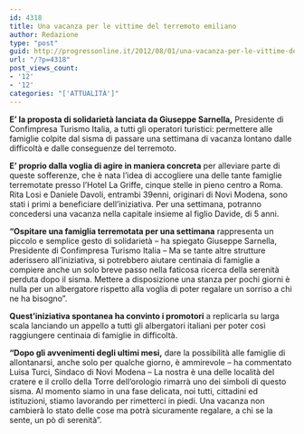 ```yaml
---
id: 4318
title: Una vacanza per le vittime del terremoto emiliano
author: Redazione
type: "post"
guid: http://progressonline.it/2012/08/01/una-vacanza-per-le-vittime-del-terremoto-emiliano/
url: "/?p=4318"
post_views_count:
- '12'
- '12'
categories: "['ATTUALITÀ']"
---
```


**E’ la proposta di solidarietà lanciata da Giuseppe Sarnella,** Presidente di Confimpresa Turismo Italia, a tutti gli operatori turistici: permettere alle famiglie colpite dal sisma di passare una settimana di vacanza lontano dalle difficoltà e dalle conseguenze del terremoto.

**E’ proprio dalla voglia di agire in maniera concreta** per alleviare parte di queste sofferenze, che è nata l’idea di accogliere una delle tante famiglie terremotate presso l’Hotel La Griffe, cinque stelle in pieno centro a Roma. Rita Losi e Daniele Davoli, entrambi 39enni, originari di Novi Modena, sono stati i primi a beneficiare dell’iniziativa. Per una settimana, potranno concedersi una vacanza nella capitale insieme al figlio Davide, di 5 anni.

**“Ospitare una famiglia terremotata per una settimana** rappresenta un piccolo e semplice gesto di solidarietà – ha spiegato Giuseppe Sarnella, Presidente di Confimpresa Turismo Italia – Ma se tante altre strutture aderissero all’iniziativa, si potrebbero aiutare centinaia di famiglie a compiere anche un solo breve passo nella faticosa ricerca della serenità perduta dopo il sisma. Mettere a disposizione una stanza per pochi giorni è nulla per un albergatore rispetto alla voglia di poter regalare un sorriso a chi ne ha bisogno”.

**Quest’iniziativa spontanea ha convinto i promotori** a replicarla su larga scala lanciando un appello a tutti gli albergatori italiani per poter così raggiungere centinaia di famiglie in difficoltà.

**“Dopo gli avvenimenti degli ultimi mesi,** dare la possibilità alle famiglie di allontanarsi, anche solo per qualche giorno, è ammirevole – ha commentato Luisa Turci, Sindaco di Novi Modena – La nostra è una delle località del cratere e il crollo della Torre dell’orologio rimarrà uno dei simboli di questo sisma. Al momento siamo in una fase delicata, noi tutti, cittadini ed istituzioni, stiamo lavorando per rimetterci in piedi. Una vacanza non cambierà lo stato delle cose ma potrà sicuramente regalare, a chi se la sente, un pò di serenità”.